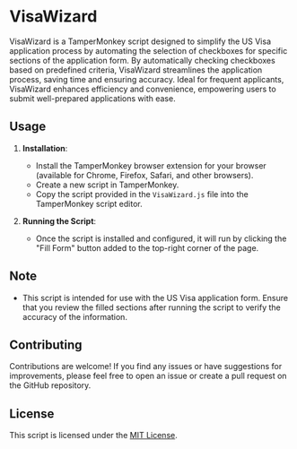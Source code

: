# VisaWizard

VisaWizard is a TamperMonkey script designed to simplify the US Visa application process by automating the selection of checkboxes for specific sections of the application form. By automatically checking checkboxes based on predefined criteria, VisaWizard streamlines the application process, saving time and ensuring accuracy. Ideal for frequent applicants, VisaWizard enhances efficiency and convenience, empowering users to submit well-prepared applications with ease.

## Usage

1. **Installation**:

   - Install the TamperMonkey browser extension for your browser (available for Chrome, Firefox, Safari, and other browsers).
   - Create a new script in TamperMonkey.
   - Copy the script provided in the `VisaWizard.js` file into the TamperMonkey script editor.

2. **Running the Script**:
   - Once the script is installed and configured, it will run by clicking the "Fill Form" button added to the top-right corner of the page.

## Note

- This script is intended for use with the US Visa application form. Ensure that you review the filled sections after running the script to verify the accuracy of the information.

## Contributing

Contributions are welcome! If you find any issues or have suggestions for improvements, please feel free to open an issue or create a pull request on the GitHub repository.

## License

This script is licensed under the [MIT License](LICENSE).
